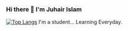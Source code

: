 ### Hi there 👋 I'm Juhair Islam
[![Top Langs](https://github-readme-stats.vercel.app/api/top-langs/?username=Error6251&layout=compact&show_icons=true&theme=synthwave)](https://github.com/anuraghazra/github-readme-stats)
I'm a student... Learning Everyday.
